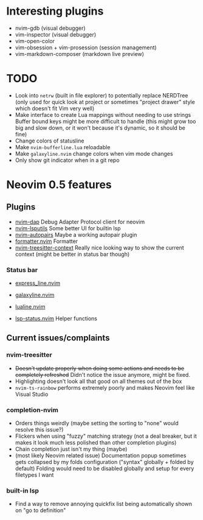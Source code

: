 # Interesting plugins

- nvim-gdb (visual debugger)
- vim-inspector (visual debugger)
- vim-open-color
- vim-obsession + vim-prosession (session management)
- vim-markdown-composer (markdown live preview)

# TODO

- Look into `netrw` (built in file explorer) to potentially replace NERDTree (only used for quick look at project or sometimes "project drawer" style which doesn't fit Vim very well)
- Make interface to create Lua mappings without needing to use strings
  Buffer bound keys might be more difficult to handle (this might grow too big and slow down, or it won't because it's dynamic, so it should be fine)
- Change colors of statusline
- Make `nvim-bufferline.lua` reloadable
- Make `galaxyline.nvim` change colors when vim mode changes
- Only show git indicator when in a git repo

# Neovim 0.5 features

## Plugins

- [nvim-dap](https://github.com/mfussenegger/nvim-dap)
  Debug Adapter Protocol client for neovim
- [nvim-lsputils](https://github.com/RishabhRD/nvim-lsputils)
  Some better UI for builtin lsp
- [nvim-autopairs](https://github.com/windwp/nvim-autopairs)
  Maybe a working autopair plugin
- [formatter.nvim](https://github.com/mhartington/formatter.nvim)
  Formatter
- [nvim-treesitter-context](https://github.com/romgrk/nvim-treesitter-context)
  Really nice looking way to show the current context (might be better in status bar though)

### Status bar

- [express_line.nvim](https://github.com/tjdevries/express_line.nvim)
- [galaxyline.nvim](https://github.com/glepnir/galaxyline.nvim)
- [lualine.nvim](https://github.com/hoob3rt/lualine.nvim)

- [lsp-status.nvim](https://github.com/nvim-lua/lsp-status.nvim)
  Helper functions

## Current issues/complaints

### nvim-treesitter

- ~~Doesn't update properly when doing some actions and needs to be completely refreshed~~
  Didn't notice the issue anymore, might be fixed.
- Highlighting doesn't look all that good on all themes out of the box
- `nvim-ts-rainbow` performs extremely poorly and makes Neovim feel like Visual Studio

### completion-nvim

- Orders things weirdly (maybe setting the sorting to "none" would resolve this issue?)
- Flickers when using "fuzzy" matching strategy (not a deal breaker, but it makes it look much less polished than other completion plugins)
- Chain completion just isn't my thing (maybe)
- (most likely Neovim related issue) Documentation popup sometimes gets collapsed by my folds configuration ("syntax" globally + folded by default)
  Folding would need to be disabled globally and setup for every filetypes I want

### built-in lsp

- Find a way to remove annoying quickfix list being automatically shown on "go to definition"
